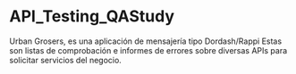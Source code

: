 # API_Testing_QAStudy

Urban Grosers, es una aplicación de mensajería tipo Dordash/Rappi Estas son listas de comprobación e informes de errores sobre diversas APIs para solicitar servicios del negocio.
